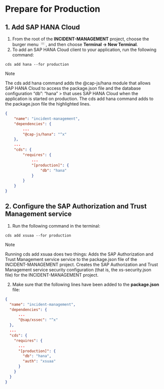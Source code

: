 # Prepare for Production

## 1. Add SAP HANA Cloud

1. From the root of the **INCIDENT-MANAGEMENT** project, choose the burger menu <img src="Images/hor.png" width="20" />, and then choose **Terminal → New Terminal**.
2. To add an SAP HANA Cloud client to your application, run the following command:

```
cds add hana --for production
```

> [!NOTE] 
> The cds add hana command adds the @cap-js/hana module that allows SAP HANA Cloud to access the package.json file and the database configuration “db”: “hana” > 
that uses SAP HANA Cloud when the application is started on production. The cds add hana command adds to the package.json file the highlighted lines.

```json
{
    "name": "incident-management",
    "dependencies": {
        ...
        "@cap-js/hana": "^x"
    },
    ...
    "cds": {
        "requires": {
            ...
            "[production]": {
                "db": "hana"
            }
        }
    }
}
```
## 2. Configure the SAP Authorization and Trust Management service

1. Run the following command in the terminal:

```
cds add xsuaa --for production
```

> [!NOTE] 
> Running cds add xsuaa does two things:
Adds the SAP Authorization and Trust Management service service to the package.json file of the INCIDENT-MANAGEMENT project.
Creates the SAP Authorization and Trust Management service security configuration (that is, the xs-security.json file) for the INCIDENT-MANAGEMENT project.

2. Make sure that the following lines have been added to the **package.json** file:

```json
{
  "name": "incident-management",
  "dependencies": {
      ...
      "@sap/xssec": "^x"
  },
  ...
  "cds": {
    "requires": {
      ...
      "[production]": {
        "db": "hana",
        "auth": "xsuaa"
      }
    }
  }
}

```





